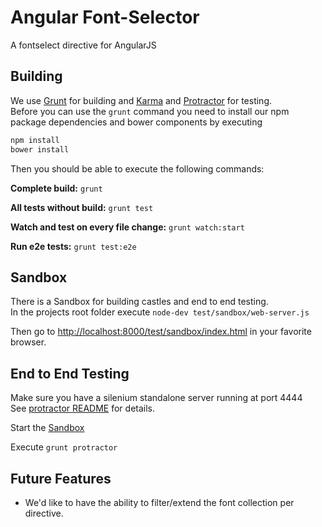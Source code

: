 Angular Font-Selector
=====================

A fontselect directive for AngularJS


Building
--------

We use [Grunt](http://gruntjs.com/) for building and
[Karma](http://karma-runner.github.io/) and
[Protractor](https://github.com/angular/protractor) for testing.  
Before you can use the `grunt` command you need to install our
npm package dependencies and bower components by executing

```bash
npm install
bower install
```

Then you should be able to execute the following commands:

__Complete build:__ `grunt`

__All tests without build:__ `grunt test`

__Watch and test on every file change:__ `grunt watch:start`

__Run e2e tests:__ `grunt test:e2e`


Sandbox
-------

There is a Sandbox for building castles and end to end testing.  
In the projects root folder execute `node-dev test/sandbox/web-server.js`

Then go to [http://localhost:8000/test/sandbox/index.html](http://localhost:8000/test/sandbox/index.html)
in your favorite browser.


End to End Testing
------------------

Make sure you have a silenium standalone server running at port 4444  
See [protractor README](https://github.com/angular/protractor/blob/master/README.md) 
for details.

Start the [Sandbox](#sandbox)

Execute `grunt protractor`


Future Features
---------------

* We'd like to have the ability to filter/extend the font collection per directive.
